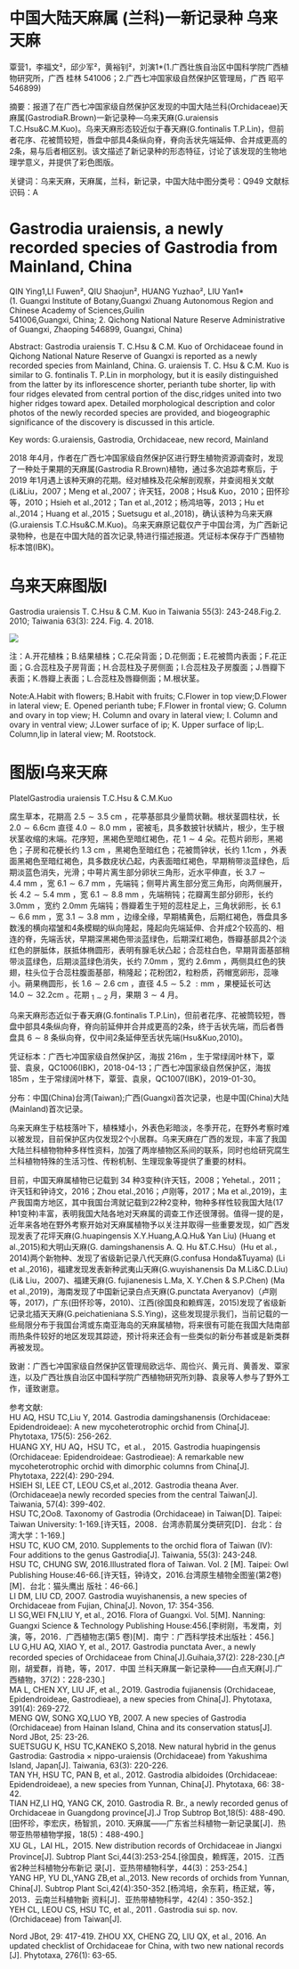 # 中国大陆天麻属 (兰科)一新记录种 乌来天麻

覃营1，李福文²，邱少军²，黄裕钊²，刘演1\*(1.广西壮族自治区中国科学院广西植物研究所，广西 桂林 541006；2.广西七冲国家级自然保护区管理局，广西 昭平 546899)

摘要：报道了在广西七冲国家级自然保护区发现的中国大陆兰科(Orchidaceae)天麻属(GastrodiaR.Brown)一新记录种—乌来天麻(G.uraiensis T.C.Hsu&C.M.Kuo)。乌来天麻形态较近似于春天麻(G.fontinalis T.P.Lin)，但前者花序、花被筒较短，唇盘中部具4条纵向脊，脊向舌状先端延伸、合并成更高的2条，易与后者相区别。该文描述了新记录种的形态特征，讨论了该发现的生物地理学意义，并提供了彩色图版。

关键词：乌来天麻，天麻属，兰科，新记录，中国大陆中图分类号：Q949 文献标识码：A

# Gastrodia uraiensis, a newly recorded species of Gastrodia from Mainland, China

QIN Ying1,LI Fuwen², QIU Shaojun², HUANG Yuzhao², LIU Yan1\*   
(1. Guangxi Institute of Botany,Guangxi Zhuang Autonomous Region and Chinese Academy of Sciences,Guilin   
541006,Guangxi, China; 2. Qichong National Nature Reserve Administrative of Guangxi, Zhaoping 546899, Guangxi, China)

Abstract: Gastrodia uraiensis T. C.Hsu & C.M. Kuo of Orchidaceae found in Qichong National Nature Reserve of Guangxi is reported as a newly recorded species from Mainland, China. G. uraiensis T. C. Hsu & C.M. Kuo is similar to G. fontinalis T. P.Lin in morphology, but it is easily distinguished from the latter by its inflorescence shorter, perianth tube shorter, lip with four ridges elevated from central portion of the disc,ridges united into two higher ridges toward apex. Detailed morphological description and color photos of the newly recorded species are provided, and biogeographic significance of the discovery is discussed in this article.

Key words: G.uraiensis, Gastrodia, Orchidaceae, new record, Mainland

2018 年4月，作者在广西七冲国家级自然保护区进行野生植物资源调查时，发现了一种处于果期的天麻属(Gastrodia R.Brown)植物，通过多次追踪考察后，于2019 年1月遇上该种天麻的花期。经对植株及花朵解剖观察，并查阅相关文献(Li&Liu，2007；Meng et al.,2007；许天钰，2008；Hsu& Kuo，2010；田怀珍等，2010；Hsieh et al.,2012；Tan et al.,2012；杨鸿培等，2013；Hu et al.,2014；Huang et al.,2015；Suetsugu et al.,2018)，确认该种为乌来天麻(G.uraiensis T.C.Hsu&C.M.Kuo)。乌来天麻原记载仅产于中国台湾，为广西新记录物种，也是在中国大陆的首次记录,特进行描述报道。凭证标本保存于广西植物标本馆(IBK)。

# 乌来天麻图版I

Gastrodia uraiensis T. C.Hsu & C.M. Kuo in Taiwania 55(3): 243-248.Fig.2. 2010; Taiwania 63(3): 224. Fig. 4. 2018.

![](images/b1e9a813f958821462ddb010625dd40beabf43e7acf0168c97861fb78306fd05.jpg)

注：A.开花植株；B.结果植株；C.花朵背面；D.花侧面；E.花被筒内表面；F.花正面；G.合蕊柱及子房背面；H.合蕊柱及子房侧面；I.合蕊柱及子房腹面；J.唇瓣下表面；K.唇瓣上表面；L.合蕊柱及唇瓣侧面；M.根状茎。

Note:A.Habit with flowers; B.Habit with fruits; C.Flower in top view;D.Flower in lateral view; E. Opened perianth tube; F.Flower in frontal view; G. Column and ovary in top view; H. Column and ovary in lateral view; I. Column and ovary in ventral view; J.Lower surface of ip; K. Upper surface of lip;L. Column,lip in lateral view; M. Rootstock.

# 图版I乌来天麻

PlateIGastrodia uraiensis T.C.Hsu & C.M.Kuo

腐生草本，花期高 $2 . 5 { \sim } 3 . 5 \ \mathrm { c m }$ ，花葶基部具少量筒状鞘。根状茎圆柱状，长 $2 . 0 { \sim } 6 . 6 \mathrm { c m }$ 直径 $4 . 0 { \sim } 8 . 0 \ \mathrm { m m }$ ，密被毛，具多数披针状鳞片，根少，生于根状茎收缩的末端。花序短，黑褐色至暗红褐色，花 $1 { \sim } 4$ 朵。花苞片卵形，黑褐色；子房和花梗长约 $1 . 3 ~ \mathrm { c m }$ ，黑褐色至暗红色；花被筒钟状，长约 $1 . 1 \mathrm { c m }$ ，外表面黑褐色至暗红褐色，具多数疣状凸起，内表面暗红褐色，早期稍带淡蓝绿色，后期淡蓝色消失，光滑；中萼片离生部分卵状三角形，近水平伸直，长 $3 . 7 { \sim } 4 . 4 \ \mathrm { m m }$ ，宽 $6 . 1 { \sim } 6 . 7 \ \mathrm { m m }$ ，先端钝；侧萼片离生部分宽三角形，向两侧展开，长 $4 . 2 { \sim } 5 . 4 \ \mathrm { m m }$ ，宽 $6 . 1 { \sim } 8 . 8 \ \mathrm { m m }$ ，先端稍钝；花瓣离生部分卵形，长约 $3 . 0 \mathrm { m m }$ ，宽约 $2 . 0 \mathrm { m m }$ 先端钝；唇瓣着生于短的蕊柱足上，三角状卵形，长 $6 . 1 { \sim } 6 . 6 \ \mathrm { m m }$ ，宽 $3 . 1 { \sim } 3 . 8 \ \mathrm { m m }$ ，边缘全缘，早期橘黄色，后期红褐色，唇盘具多数浅的横向褶皱和4条模糊的纵向隆起，隆起向先端延伸、合并成2个较高的、相连的脊，先端舌状，早期深黑褐色带淡蓝绿色，后期深红褐色，唇瓣基部具2个淡红色的胼胝体，朕抵体椭圆形，表明有腺毛状凸起；合蕊柱白色，早期背面基部稍带淡蓝绿色，后期淡蓝绿色消失，长约 $7 . 0 \mathrm { m m }$ ，宽约 $2 . 6 \mathrm { m m }$ ，两侧具红色的狭翅，柱头位于合蕊柱腹面基部，稍隆起；花粉团2，粒粉质，药帽宽卵形，蕊喙小。蒴果椭圆形，长 $1 . 6 { \sim } 2 . 6 \ \mathrm { c m }$ ，直径 $4 . 5 \sim 5 . 2 \ : \mathrm { m m }$ ，果梗延长可达 $1 4 . 0 { \sim } 3 2 . 2 \mathrm { c m }$ 。花期 $_ { 1 \sim 2 }$ 月，果期 $3 { \sim } 4$ 月。

乌来天麻形态近似于春天麻(G.fontinalis T.P.Lin)，但前者花序、花被筒较短，唇盘中部具4条纵向脊，脊向前延伸并合并成更高的2条，终于舌状先端，而后者唇盘具 $6 { \sim } 8$ 条纵向脊，仅中间2条延伸至舌状先端(Hsu&Kuo,2010)。

凭证标本：广西七冲国家级自然保护区，海拔 $2 1 6 \mathrm { m }$ ，生于常绿阔叶林下，覃营、袁泉，QC1006(IBK)，2018-04-13；广西七冲国家级自然保护区，海拔 $1 8 5 \mathrm { m }$ ，生于常绿阔叶林下，覃营、袁泉，QC1007(IBK)，2019-01-30。

分布：中国(China)台湾(Taiwan);广西(Guangxi)首次记录，也是中国(China)大陆(Mainland)首次记录。

乌来天麻生于枯枝落叶下，植株矮小，外表色彩暗淡，冬季开花，在野外考察时难以被发现，目前保护区内仅发现2个小居群。乌来天麻在广西的发现，丰富了我国大陆兰科植物物种多样性资料，加强了两岸植物区系间的联系，同时也给研究腐生兰科植物特殊的生活习性、传粉机制、生理现象等提供了重要的材料。

目前，中国天麻属植物已记载到 34 种3变种(许天钰，2008；Yehetal.，2011；许天钰和钟诗文，2016；Zhou etal.,2016；卢刚等，2017；Ma et al.,2019)，主产我国南方地区，其中我国台湾就记载到22种2变种，物种多样性较我国大陆(17种1变种)丰富，表明我国大陆各地对天麻属的调查工作还很薄弱。值得一提的是，近年来各地在野外考察开始对天麻属植物予以关注并取得一些重要发现，如广西发现发表了花坪天麻(G.huapingensis X.Y.Huang,A.Q.Hu& Yan Liu) (Huang et al.,2015)和大明山天麻(G. damingshanensis A. Q. Hu &T.C.Hsu）(Hu et al.，2014)两个新物种、发现了省级新记录八代天麻(G.confusa Honda&Tuyama) (Li et al.,2016)，福建发现发表新种武夷山天麻(G.wuyishanensis Da M.Li&C.D.Liu) (Li& Liu，2007)、福建天麻(G. fujianenesis L.Ma, X. Y.Chen & S.P.Chen) (Ma et al.,2019)，海南发现了中国新记录白点天麻(G.punctata Averyanov)（卢刚等，2017)，广东(田怀珍等，2010)、江西(徐国良和赖辉莲，2015)发现了省级新记录北插天天麻(G.peichatieniana S.S.Ying)，这些发现提示我们，当前记载的一些局限分布于我国台湾或东南亚海岛的天麻属植物，将来很有可能在我国大陆南部雨热条件较好的地区发现其踪迹，预计将来还会有一些类似的新分布甚或是新类群再被发现。

致谢：广西七冲国家级自然保护区管理局欧远华、周俭兴、黄元肖、黄善发、覃家连，以及广西壮族自治区中国科学院广西植物研究所刘静、袁泉等人参与了野外工作，谨致谢意。

参考文献:   
HU AQ, HSU TC,Liu Y, 2014. Gastrodia damingshanensis (Orchidaceae: Epidendroideae): A new mycoheterotrophic orchid from China[J]. Phytotaxa, 175(5): 256-262.   
HUANG XY, HU AQ，HSU TC，et al.， 2015. Gastrodia huapingensis (Orchidaceae: Epidendroideae: Gastrodieae): A remarkable new mycoheterotrophic orchid with dimorphic columns from China[J]. Phytotaxa, 222(4): 290-294.   
HSIEH SI, LEE CT, LEOU CS,et al.,2012. Gastrodia theana Aver. (Orchidaceae)a newly recorded species from the central Taiwan[J]. Taiwania, 57(4): 399-402.   
HSU TC,2Oo8. Taxonomy of Gastrodia (Orchidaceae) in Taiwan[D]. Taipei: Taiwan University: 1-169.[许天钰，2008．台湾赤箭属分类研究[D]．台北：台湾大学：1-169.]   
HSU TC, KUO CM, 2010. Supplements to the orchid flora of Taiwan (IV): Four additions to the genus Gastrodia[J]. Taiwania, 55(3): 243-248.   
HSU TC, CHUNG SW, 2016.Illustrated flora of Taiwan. Vol. 2 [M]. Taipei: Owl Publishing House:46-66.[许天钰，钟诗文，2016.台湾原生植物全图鉴(第2卷)[M]．台北：猫头鹰出 版社：46-66.]   
LI DM, LIU CD, 20O7. Gastrodia wuyishanensis, a new species of Orchidaceae from Fujian, China[J]. Novon, 17: 354-356.   
LI SG,WEI FN,LIU Y, et al., 2O16. Flora of Guangxi. Vol. 5[M]. Nanning: Guangxi Science & Technology Publishing House:456.[李树刚，韦发南，刘演，等，2016．广西植物志(第5 卷)[M]．南宁：广西科学技术出版社：456.]   
LU G,HU AQ, XIAO Y, et al., 2O17. Gastrodia punctata Aver., a newly recorded species of Orchidaceae from China[J].Guihaia,37(2): 228-230.[卢刚，胡爱群，肖艳，等，2017．中国 兰科天麻属一新记录种——白点天麻[J].广西植物，37(2)：228-230.]   
MA L, CHEN XY, LIU JF, et al., 2O19. Gastrodia fujianensis (Orchidaceae, Epidendroideae, Gastrodieae), a new species from China[J]. Phytotaxa, 391(4): 269-272.   
MENG QW, SONG XQ,LUO YB, 2007. A new species of Gastrodia (Orchidaceae) from Hainan Island, China and its conservation status[J]. Nord JBot, 25: 23-26.   
SUETSUGU K, HSU TC,KANEKO S,2018. New natural hybrid in the genus Gastrodia: Gastrodia $\times$ nippo-uraiensis (Orchidaceae) from Yakushima Island, Japan[J]. Taiwania, 63(3): 220-226.   
TAN YH, HSU TC, PAN B, et al., 2012. Gastrodia albidoides (Orchidaceae: Epidendroideae), a new species from Yunnan, China[J]. Phytotaxa, 66: 38-42.   
TIAN HZ,LI HQ, YANG CK, 2010. Gastrodia R. Br., a newly recorded genus of Orchidaceae in Guangdong province[J].J Trop Subtrop Bot,18(5): 488-490.[田怀珍，李宏庆，杨智凯，2010. 天麻属——广东省兰科植物一新记录属[J]．热带亚热带植物学报，18(5)：488-490.]   
XU GL，LAI HL，2O15. New distribution records of Orchidaceae in Jiangxi Province[J]. Subtrop Plant Sci,44(3):253-254.[徐国良，赖辉莲，2015．江西省2种兰科植物分布新记 录[J]．亚热带植物科学，44(3)：253-254.]   
YANG HP, YU DL,YANG ZB,et al.,2013. New records of orchids from Yunnan, China[J]. Subtrop Plant Sci,42(4):350-352.[杨鸿培，余东莉，杨正斌，等，2013．云南兰科植物新 资料[J]．亚热带植物科学，42(4)：350-352.]   
YEH CL, LEOU CS, HSU TC, et al., 2011 . Gastrodia sui sp. nov. (Orchidaceae) from Taiwan[J].

Nord JBot, 29: 417-419. ZHOU XX, CHENG ZQ, LIU QX, et al., 2016. An updated checklist of Orchidaceae for China, with two new national records [J]. Phytotaxa, 276(1): 63-65.